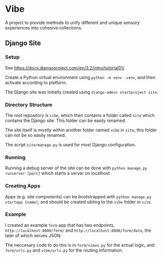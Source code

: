 # Vibe

A project to provide methods to unify different and unique
sensory experiences into cohesive collections.

## Django Site

### Setup

See <https://docs.djangoproject.com/en/3.2/intro/tutorial01/>

Create a Python virtual environment using `python -m venv .venv`,
and then activate according to platform.

The Django site was initially created using `django-admin startproject site`.

### Directory Structure

The root repository is `vibe`, which then contains a folder called `site`
which contains the Django site. This folder can be easily renamed.

The site itself is mostly within another folder named `vibe` in `site`,
this folder can not be so easily renamed.

The script `site/manage.py` is used for most Django configuration.

### Running

Running a debug server of the site can be done with `python manage.py runserver [port]`
which starts a server on localhost.

### Creating Apps

Apps (e.g. site components) can be bootstrapped with `python manage.py startapp [name]`,
and should be created sibling to the `vibe` folder in `site`.

### Example

I created an example `form` app that has two endpoints,
`http://localhost:8000/form/` and `http://localhost:8000/form/data`,
the later of which serves JSON.

The neccesary code to do this is in `form/views.py` for the actual logic,
and `form/urls.py` and `vibe/urls.py` for the routing information.
